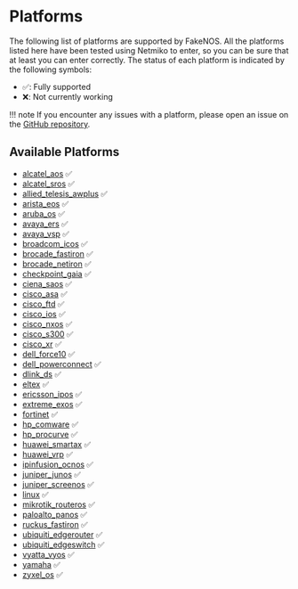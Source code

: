 # Platforms
The following list of platforms are supported by FakeNOS. All the platforms listed here have been tested using Netmiko to enter, so you can be sure that at least you can enter correctly. The status of each platform is indicated by the following symbols:

- ✅: Fully supported
- ❌: Not currently working

!!! note
    If you encounter any issues with a platform, please open an issue on the [GitHub repository](https://github.com/fakenos/fakenos/issues).


## Available Platforms


- [alcatel_aos](platforms/alcatel_aos.md) ✅
- [alcatel_sros](platforms/alcatel_sros.md) ✅
- [allied_telesis_awplus](platforms/allied_telesis_awplus.md) ✅
- [arista_eos](platforms/arista_eos.md) ✅
- [aruba_os](platforms/aruba_os.md) ✅
- [avaya_ers](platforms/avaya_ers.md) ✅
- [avaya_vsp](platforms/avaya_vsp.md) ✅
- [broadcom_icos](platforms/broadcom_icos.md) ✅
- [brocade_fastiron](platforms/brocade_fastiron.md) ✅
- [brocade_netiron](platforms/brocade_netiron.md) ✅
- [checkpoint_gaia](platforms/checkpoint_gaia.md) ✅
- [ciena_saos](platforms/ciena_saos.md) ✅
- [cisco_asa](platforms/cisco_asa.md) ✅
- [cisco_ftd](platforms/cisco_ftd.md) ✅
- [cisco_ios](platforms/cisco_ios.md) ✅
- [cisco_nxos](platforms/cisco_nxos.md) ✅
- [cisco_s300](platforms/cisco_s300.md) ✅
- [cisco_xr](platforms/cisco_xr.md) ✅
- [dell_force10](platforms/dell_force10.md) ✅
- [dell_powerconnect](platforms/dell_powerconnect.md) ✅
- [dlink_ds](platforms/dlink_ds.md) ✅
- [eltex](platforms/eltex.md) ✅
- [ericsson_ipos](platforms/ericsson_ipos.md) ✅
- [extreme_exos](platforms/extreme_exos.md) ✅
- [fortinet](platforms/fortinet.md) ✅
- [hp_comware](platforms/hp_comware.md) ✅
- [hp_procurve](platforms/hp_procurve.md) ✅
- [huawei_smartax](platforms/huawei_smartax.md) ✅
- [huawei_vrp](platforms/huawei_vrp.md) ✅
- [ipinfusion_ocnos](platforms/ipinfusion_ocnos.md) ✅
- [juniper_junos](platforms/juniper_junos.md) ✅
- [juniper_screenos](platforms/juniper_screenos.md) ✅
- [linux](platforms/linux.md) ✅
- [mikrotik_routeros](platforms/mikrotik_routeros.md) ✅
- [paloalto_panos](platforms/paloalto_panos.md) ✅
- [ruckus_fastiron](platforms/ruckus_fastiron.md) ✅
- [ubiquiti_edgerouter](platforms/ubiquiti_edgerouter.md) ✅
- [ubiquiti_edgeswitch](platforms/ubiquiti_edgeswitch.md) ✅
- [vyatta_vyos](platforms/vyatta_vyos.md) ✅
- [yamaha](platforms/yamaha.md) ✅
- [zyxel_os](platforms/zyxel_os.md) ✅

